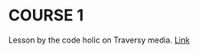 # COURSE 1

Lesson by the code holic on Traversy media. [Link](https://www.youtube.com/watch?v=2eebptXfEvw)
